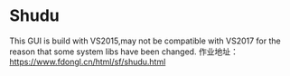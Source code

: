 # Shudu
This GUI is build with VS2015,may not be compatible with VS2017 for the reason that some system libs have been changed.
作业地址：https://www.fdongl.cn/html/sf/shudu.html
